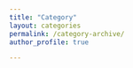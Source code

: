 ```yaml
---
title: "Category"
layout: categories
permalink: /category-archive/
author_profile: true

---
```



<!-- <div class="entries-{{ page.entries_layout | default: 'list' }}">
  {%- assign categories = site.categories | sort -%}
  {%- for category in categories -%}
    {%- assign category_name = category | first -%}
    <div class="list__item">
      <article class="archive__item" itemscope itemtype="https://schema.org/CreativeWork">
        <h2 class="archive__item-title" itemprop="headline">
          <a href="{{ site.baseurl }}/categories/{{ category_name | slugify }}/" rel="permalink">{{ category_name }}</a>
          <span class="page__meta" style="font-size: 0.8em; color: #888;">({{ category | last | size }})</span>
        </h2>
      </article>
    </div>
  {%- endfor -%}
</div> -->